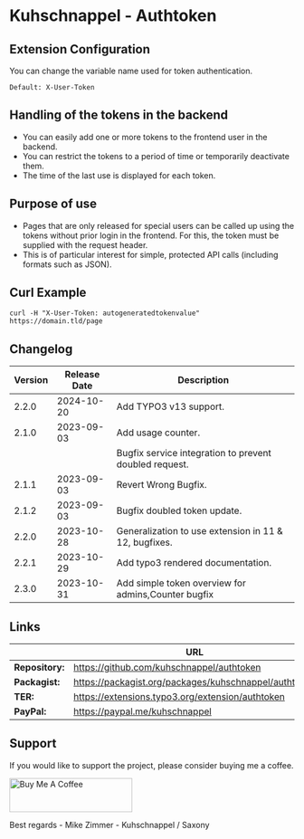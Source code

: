 # Kuhschnappel - Authtoken

## Extension Configuration

You can change the variable name used for token authentication.

```Default: X-User-Token```

## Handling of the tokens in the backend

- You can easily add one or more tokens to the frontend user in the backend.
- You can restrict the tokens to a period of time or temporarily deactivate them.
- The time of the last use is displayed for each token.

## Purpose of use

- Pages that are only released for special users can be called up using the tokens without prior login in the frontend. For this, the token must be supplied with the request header.
- This is of particular interest for simple, protected API calls (including formats such as JSON).

## Curl Example

```curl -H "X-User-Token: autogeneratedtokenvalue" https://domain.tld/page```

## Changelog

| Version     | Release Date | Description                                            |
|-------------|--------------|--------------------------------------------------------|
| 2.2.0       | 2024-10-20   | Add TYPO3 v13 support.                                 |
| 2.1.0       | 2023-09-03   | Add usage counter.                                     |
|             |              | Bugfix service integration to prevent doubled request. |
| 2.1.1       | 2023-09-03   | Revert Wrong Bugfix.                                   |
| 2.1.2       | 2023-09-03   | Bugfix doubled token update.                           |
| 2.2.0       | 2023-10-28   | Generalization to use extension in 11 & 12, bugfixes.  |
| 2.2.1       | 2023-10-29   | Add typo3 rendered documentation.                      |
| 2.3.0       | 2023-10-31   | Add simple token overview for admins,Counter bugfix    |

## Links

|                 | URL                                                   |
|-----------------|-------------------------------------------------------|
| **Repository:** | https://github.com/kuhschnappel/authtoken             |
| **Packagist:**  | https://packagist.org/packages/kuhschnappel/authtoken |
| **TER:**        | https://extensions.typo3.org/extension/authtoken      |
| **PayPal:**     | https://paypal.me/kuhschnappel                        |

## Support

If you would like to support the project, please consider buying me a coffee.

<a href="https://www.buymeacoffee.com/kuhschnappel" target="_blank"><img src="https://cdn.buymeacoffee.com/buttons/v2/default-yellow.png" alt="Buy Me A Coffee" style="height: 60px !important;width: 217px !important;" ></a>

Best regards - Mike Zimmer - Kuhschnappel / Saxony